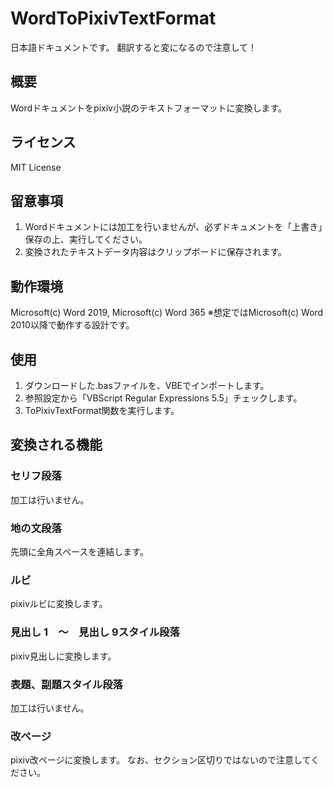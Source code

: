 # WordToPixivTextFormat

日本語ドキュメントです。
翻訳すると変になるので注意して！

## 概要
Wordドキュメントをpixiv小説のテキストフォーマットに変換します。

## ライセンス
MIT License

## 留意事項
1. Wordドキュメントには加工を行いませんが、必ずドキュメントを「上書き」保存の上、実行してください。
2. 変換されたテキストデータ内容はクリップボードに保存されます。

## 動作環境
Microsoft(c) Word 2019, Microsoft(c) Word 365
※想定ではMicrosoft(c)  Word 2010以降で動作する設計です。

## 使用
1. ダウンロードした.basファイルを、VBEでインポートします。
2. 参照設定から「VBScript Regular Expressions 5.5」チェックします。
3. ToPixivTextFormat関数を実行します。

## 変換される機能
### セリフ段落
加工は行いません。

### 地の文段落
先頭に全角スペースを連結します。

### ルビ
pixivルビに変換します。

### 見出し 1　～　見出し 9スタイル段落
pixiv見出しに変換します。

### 表題、副題スタイル段落
加工は行いません。

### 改ページ
pixiv改ページに変換します。
なお、セクション区切りではないので注意してください。
